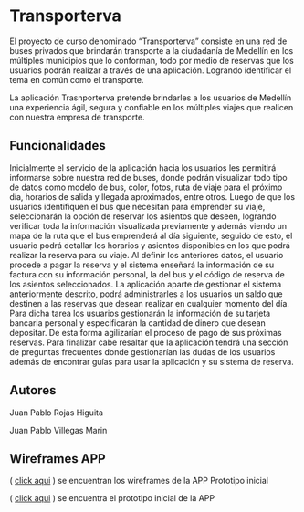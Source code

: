 # Transporterva

El proyecto de curso denominado “Transporterva” consiste en una red de buses privados que brindarán transporte a la ciudadanía de Medellín en los múltiples municipios que lo conforman, todo por medio de reservas que los usuarios podrán realizar a través de una aplicación. Logrando identificar el tema en común como el transporte.

La aplicación Trasnporterva pretende brindarles a los usuarios de Medellín una experiencia ágil, segura y confiable en los múltiples viajes que realicen con nuestra empresa de transporte.

## **Funcionalidades**

Inicialmente el servicio de la aplicación hacia los usuarios les permitirá informarse sobre nuestra red de buses, donde podrán visualizar todo tipo de datos como modelo de bus, color, fotos, ruta de viaje para el próximo día, horarios de salida y llegada aproximados, entre otros. Luego de que los usuarios identifiquen el bus que necesitan para emprender su viaje, seleccionarán la opción de reservar los asientos que deseen, logrando verificar toda la información visualizada previamente y además viendo un mapa de la ruta que el bus emprenderá al día siguiente, seguido de esto, el usuario podrá detallar los horarios y asientos disponibles en los que podrá realizar la reserva para su viaje. Al definir los anteriores datos, el usuario procede a pagar la reserva y el sistema enseñará la información de su factura con su información personal, la del bus y el código de reserva de los asientos seleccionados.
La aplicación aparte de gestionar el sistema anteriormente descrito, podrá administrarles a los usuarios un saldo que destinen a las reservas que desean realizar en cualquier momento del día. Para dicha tarea los usuarios gestionarán la información de su tarjeta bancaria personal y especificarán la cantidad de dinero que desean depositar. De esta forma agilizarían el proceso de pago de sus próximas reservas.
Para finalizar cabe resaltar que la aplicación tendrá una sección de preguntas frecuentes donde gestionarían las dudas de los usuarios además de encontrar guías para usar la aplicación y su sistema de reserva.

## Autores

Juan Pablo Rojas Higuita

Juan Pablo Villegas Marin

## Wireframes APP

( [click aqui](https://www.figma.com/file/ng9tTCBXlqVFR7yatKsLxF/Wireframes-APP?node-id=0%3A1) ) se encuentran los wireframes de la APP
 Prototipo inicial 
 
( [click aqui](https://www.figma.com/proto/ng9tTCBXlqVFR7yatKsLxF/Wireframes-APP?node-id=11%3A303&scaling=scale-down&page-id=0%3A1&starting-point-node-id=11%3A303) ) se encuentra el prototipo inicial de la APP
